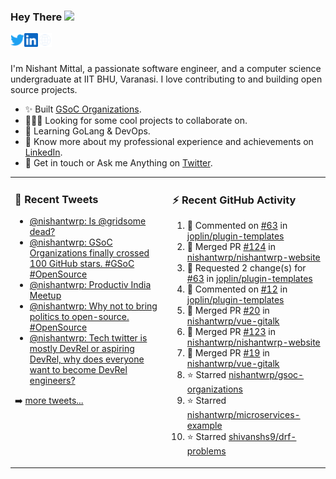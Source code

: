 ### Hey There <img src="https://media.giphy.com/media/hvRJCLFzcasrR4ia7z/giphy.gif" width="25px">
<a href="https://urls.nishantwrp.com/twitter-github" target="_blank">
  <img align="left" alt="Nishant's Twitter" width="22px" src="./assets/twitter.svg" />
</a>
<a href="https://urls.nishantwrp.com/linkedin-github" target="_blank">
  <img align="left" alt="Nishant's LinkedIn" width="22px" src="./assets/linkedin.svg" />
</a>
<a href="https://urls.nishantwrp.com/site-github" target="_blank">
  <img align="left" alt="Nishant's Site" width="22px" src="./assets/globe.svg" />
</a>
<br /><br />

I'm Nishant Mittal, a passionate software engineer, and a computer science undergraduate at IIT BHU, Varanasi. I love contributing to and building open source projects.

- ✨ Built [GSoC Organizations](https://www.gsocorganizations.dev/).
- 👨🏽‍💻 Looking for some cool projects to collaborate on.
- 🌱 Learning GoLang & DevOps.
- 🚀 Know more about my professional experience and achievements on [LinkedIn](https://urls.nishantwrp.com/linkedin-github).
- 💬 Get in touch or Ask me Anything on [Twitter](https://urls.nishantwrp.com/twitter-github).

<table><tr>
<td valign="top" width="50%">

### 📱 Recent Tweets
<!-- TWITTER:START -->
- [@nishantwrp: Is @gridsome dead?](https://rss.app/articles/cb4e791f6f6d729c074351566bd3a7c508111d6e1136a1e9c3ec930d979628d4f61eb1492ac7df6df2aa687fd9160d9666dc6fe1c21b7d128f)
- [@nishantwrp: GSoC Organizations finally crossed 100 GitHub stars.  #GSoC #OpenSource](https://rss.app/articles/cb4e791f6f6d729c074351566bd3a7c508111d6e1136a1e9c3ec930d979628d4f61eb1492ac7df6df3aa6978dd15079b60dc6ce8c513721483)
- [@nishantwrp: Productiv India Meetup](https://rss.app/articles/cb4e791f6f6d729c074351566bd3a7c508111d6e1136a1e9c3ec930d979628d4f61eb1492ac7df6df3a46f79db17069565d66de0c7147c1782)
- [@nishantwrp: Why not to bring politics to open-source. #OpenSource](https://rss.app/articles/cb4e791f6f6d729c074351566bd3a7c508111d6e1136a1e9c3ec930d979628d4f61eb1492ac7df6cfaab697bda1c099766d068e2cb177d1082)
- [@nishantwrp: Tech twitter is mostly DevRel or aspiring DevRel, why does everyone want to become DevRel engineers?](https://rss.app/articles/cb4e791f6f6d729c074351566bd3a7c508111d6e1136a1e9c3ec930d979628d4f61eb1492ac7df6cfaaa637ad6170f9367dc6de4c41a7a1788)
<!-- TWITTER:END -->
➡️ [more tweets...](https://twitter.com/nishantwrp)

</td>
<td valign="top" width="50%">

### ⚡ Recent GitHub Activity
<!--RECENT_ACTIVITY:start-->
1. 💬 Commented on [#63](https://github.com/joplin/plugin-templates/pull/63#issuecomment-1108141995) in [joplin/plugin-templates](https://github.com/joplin/plugin-templates)
2. 🎉 Merged PR [#124](https://github.com/nishantwrp/nishantwrp-website/pull/124) in [nishantwrp/nishantwrp-website](https://github.com/nishantwrp/nishantwrp-website)
3. 🔴 Requested 2 change(s) for [#63](https://github.com/joplin/plugin-templates/pull/63#pullrequestreview-929969594) in [joplin/plugin-templates](https://github.com/joplin/plugin-templates)
4. 💬 Commented on [#12](https://github.com/joplin/plugin-templates/issues/12#issuecomment-1083075927) in [joplin/plugin-templates](https://github.com/joplin/plugin-templates)
5. 🎉 Merged PR [#20](https://github.com/nishantwrp/vue-gitalk/pull/20) in [nishantwrp/vue-gitalk](https://github.com/nishantwrp/vue-gitalk)
6. 🎉 Merged PR [#123](https://github.com/nishantwrp/nishantwrp-website/pull/123) in [nishantwrp/nishantwrp-website](https://github.com/nishantwrp/nishantwrp-website)
7. 🎉 Merged PR [#19](https://github.com/nishantwrp/vue-gitalk/pull/19) in [nishantwrp/vue-gitalk](https://github.com/nishantwrp/vue-gitalk)
8. ⭐ Starred [nishantwrp/gsoc-organizations](https://github.com/nishantwrp/gsoc-organizations)
9. ⭐ Starred [nishantwrp/microservices-example](https://github.com/nishantwrp/microservices-example)
10. ⭐ Starred [shivanshs9/drf-problems](https://github.com/shivanshs9/drf-problems)
<!--RECENT_ACTIVITY:end-->

</td>
</tr></table>
